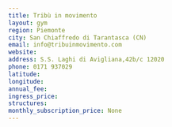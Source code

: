 ```yaml
---
title: Tribù in movimento
layout: gym
region: Piemonte
city: San Chiaffredo di Tarantasca (CN)
email: info@tribuinmovimento.com
website: 
address: S.S. Laghi di Avigliana,42b/c 12020
phone: 0171 937029
latitude: 
longitude: 
annual_fee: 
ingress_price: 
structures: 
monthly_subscription_price: None
---
```


